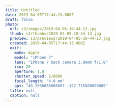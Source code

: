 ```yaml
---
title: Untitled
date: 2019-04-05T17:44:13.000Z
draft: false
photo:
  url: s3/images/2019-04-05-10-44-13.jpg
  thumb: s3/thumbs/2019-04-05-10-44-13.jpg
  preview: s3/previews/2019-04-05-10-44-13.jpg
  created: 2019-04-05T17:44:13.000Z
  exif:
    make: Apple
    model: "iPhone 7"
    lens: "iPhone 7 back camera 3.99mm f/1.8"
    iso: 20
    aperture: 1.8
    shutter_speed: 1/8000
    focal_length: "4.0 mm"
    gps: "48.1956666666667 -122.715888888889"
  title: null
  caption: null
---
```

